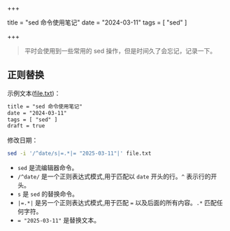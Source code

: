 +++

title = "sed 命令使用笔记"
date = "2024-03-11"
tags = [ "sed" ]

+++



> 平时会使用到一些常用的 sed 操作，但是时间久了会忘记，记录一下。



## 正则替换

示例文本(<u>file.txt</u>)：
```txt
title = "sed 命令使用笔记"
date = "2024-03-11"
tags = [ "sed" ]
draft = true
```



修改日期：

```bash
sed -i '/^date/s|=.*|= "2025-03-11"|' file.txt
```



- `sed` 是流编辑器命令。
- `/^date/` 是一个正则表达式模式,用于匹配以 `date` 开头的行。`^` 表示行的开头。
- `s` 是 `sed` 的替换命令。
- `|=.*|` 是另一个正则表达式模式,用于匹配 `=` 以及后面的所有内容。`.*` 匹配任何字符。
- `= "2025-03-11"` 是替换文本。
